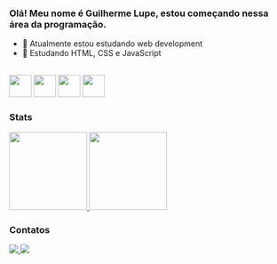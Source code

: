 ### Olá! Meu nome é Guilherme Lupe, estou começando nessa área da programação.

- 🔭 Atualmente estou estudando web development
- 🌱 Estudando HTML, CSS e JavaScript

<br>
<div>
  <img src="https://cdn.jsdelivr.net/gh/devicons/devicon/icons/javascript/javascript-original.svg" width= "40"/>
  <img src="https://cdn.jsdelivr.net/gh/devicons/devicon/icons/html5/html5-original.svg" width= "40"/>
  <img src="https://cdn.jsdelivr.net/gh/devicons/devicon/icons/css3/css3-original.svg" width= "40"/>
  <img src="https://cdn.jsdelivr.net/gh/devicons/devicon/icons/photoshop/photoshop-line.svg" width= "40"/>
</div>

### Stats

<div>
  <a href="https://github.com/Gui1127">
    <img height="140em" src="https://github-readme-stats.vercel.app/api/top-langs/?username=Gui127&layout=compact&langs_count=7&theme=github_dark"/>
    <img height="140em" src="https://github-readme-stats.vercel.app/api?username=Gui1127&show_icons=true&theme=github_dark&include_all_commits=true&count_private=true"/>
  </a>
</div>

### Contatos

<div>
  <a href="https://www.linkedin.com/in/guilherme-lupe-jorge/" target="_blank">
    <img src="https://img.shields.io/badge/LinkedIn-0077B5?style=for-the-badge&logo=linkedin&logoColor=white" />
  </a>
  <a href="mailto:guilupe1127@gmail.com" target="_blank">
    <img src="https://img.shields.io/badge/Gmail-D14836?style=for-the-badge&logo=gmail&logoColor=white" />
  </a> 
</div>  
